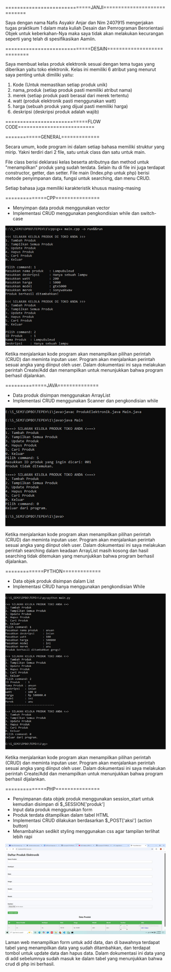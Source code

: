 =============================JANJI============================

Saya dengan nama Nafis Asyakir Anjar dan Nim 2407915 mengerjakan tugas praktikum 1 dalam mata kuliah Desain dan Pemrograman Berorientasi Objek untuk keberkahan-Nya maka saya tidak akan melakukan kecurangan seperti yang telah di spesifikasikan Aamiin.


=============================DESAIN===========================

Saya membuat kelas produk elektronik sesuai dengan tema tugas yang diberikan yaitu toko elektronik. Kelas ini memiliki 6 atribut yang menurut saya penting untuk dimiliki yaitu:
1. Kode             (Untuk memastikan setiap produk unik)
2. nama_produk      (setiap produk pasti memiliki atribut nama)
3. merek            (setiap produk pasti berasal dari merek tertentu)
4. watt             (produk elektronik pasti menggunakan watt)
5. harga            (sebuah produk yang dijual pasti memiliki harga)
6. deskripsi        (deskripsi produk adalah wajib)


============================FLOW CODE==========================

============GENERAL=============

Secara umum, kode program ini dalam setiap bahasa memiliki struktur yang mirip. Yakni terdiri dari 2 file, satu untuk class dan satu untuk main.

File class berisi deklarasi kelas beserta atributnya dan method untuk "menampilkan" produk yang sudah terdata. Selain itu di file ini juga terdapat constructor, getter, dan setter.
File main (Index.php untuk php) berisi metode penyimpanan data, fungsi untuk searching, dan menu CRUD.

Setiap bahasa juga memiliki karakteristik khusus masing-masing 

==============CPP===============

- Menyimpan data produk menggunakan vector
- Implementasi CRUD menggunakan pengkondisian while dan switch-case

![dokumentasicpp](./Dokumentasi/cpp.jpg)

Ketika menjalankan kode program akan menampilkan pilihan perintah (CRUD) dan meminta inputan user. Program akan menjalankan perintah sesuai angka yang diinput oleh user. 
Dalam dokumentasi ini saya melakukan perintah Create/Add dan menampilkan untuk menunjukkan bahwa program berhasil dijalankan.


==============JAVA==============

- Data produk disimpan menggunakan ArrayList
- Implementasi CRUD menggunakan Scanner dan pengkondisian while

![dokumentasicpp](./Dokumentasi/java.jpg)

Ketika menjalankan kode program akan menampilkan pilihan perintah (CRUD) dan meminta inputan user. Program akan menjalankan perintah sesuai angka yang diinput oleh user. 
Dalam dokumentasi ini saya melakukan perintah searching dalam keadaan ArrayList masih kosong dan hasil searching tidak ditemukan yang menunjukkan bahwa program berhasil dijalankan.

=============PYTHON=============

- Data objek produk disimpan dalam List
- Implementasi CRUD hanya menggunakan pengkondisian While

![dokumentasicpp](./Dokumentasi/py.jpg)

Ketika menjalankan kode program akan menampilkan pilihan perintah (CRUD) dan meminta inputan user. Program akan menjalankan perintah sesuai angka yang diinput oleh user. 
Dalam dokumentasi ini saya melakukan perintah Create/Add dan menampilkan untuk menunjukkan bahwa program berhasil dijalankan.

==============PHP===============

- Penyimpanan data objek produk menggunakan session_start untuk kemudian disimpan di $_SESSION['produk']
- Input data produk menggunakan form
- Produk terdata ditampilkan dalam tabel HTML
- Implementasi CRUD dilakukan berdasarkan $_POST['aksi'] (action button)
- Menambahkan sedikit styling menggunakan css agar tampilan terlihat lebih rapi
  
![dokumentasicpp](./Dokumentasi/php.jpg)

Laman web menampilkan form untuk add data, dan di bawahnya terdapat tabel yang menampilkan data yang sudah ditambahkan, dan terdapat tombol untuk update data dan hapus data.
Dalam dokumentasi ini data yang di add sebelumnya sudah masuk ke dalam tabel yang menunjukkan bahwa crud di php ini berhasil.


